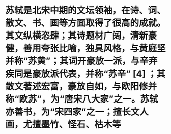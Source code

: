 # 苏轼是北宋中期的文坛领袖，在诗、词、散文、书、画等方面取得了很高的成就。其文纵横恣肆；其诗题材广阔，清新豪健，善用夸张比喻，独具风格，与黄庭坚并称“苏黄”；其词开豪放一派，与辛弃疾同是豪放派代表，并称“苏辛” [4]  ；其散文著述宏富，豪放自如，与欧阳修并称“欧苏”，为“唐宋八大家”之一。苏轼亦善书，为“宋四家”之一；擅长文人画，尤擅墨竹、怪石、枯木等
